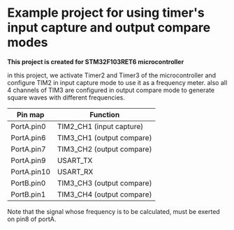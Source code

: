 <h1> Example project for using timer's input capture and output compare modes </h1>
<b>This project is created for STM32F103RET6 microcontroller</b>

in this project, we activate Timer2 and Timer3 of the microcontroller and configure TIM2 in input capture mode to use it as a frequency meter. also all 4 channels of TIM3 are configured in output compare mode to generate square waves with different frequencies. 

| Pin map     | Function    |
| ----------- | ----------- |
| PortA.pin0   | TIM2_CH1 (input capture)  |
| PortA.pin6   | TIM3_CH1 (output compare) |
| PortA.pin7   | TIM3_CH2 (output compare) |
| PortA.pin9   | USART_TX    |
| PortA.pin10  | USART_RX    |
| PortB.pin0   | TIM3_CH3 (output compare) |
| PortB.pin1   | TIM3_CH4 (output compare) |

Note that the signal whose frequency is to be calculated, must be exerted on pin8 of portA. 

